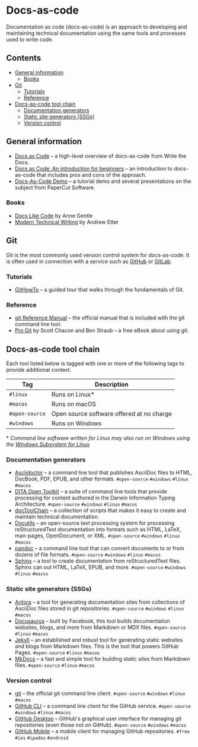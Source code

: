 # Docs-as-code<!-- omit in toc -->

Documentation as code (docs-as-code) is an approach to developing and maintaining technical documentation using the same tools and processes used to write code.

## Contents<!-- omit in toc -->

- [General information](#general-information)
  - [Books](#books)
- [Git](#git)
  - [Tutorials](#tutorials)
  - [Reference](#reference)
- [Docs-as-code tool chain](#docs-as-code-tool-chain)
  - [Documentation generators](#documentation-generators)
  - [Static site generators (SSGs)](#static-site-generators-ssgs)
  - [Version control](#version-control)

## General information

- [Docs as Code](https://www.writethedocs.org/guide/docs-as-code) &ndash; a high-level overview of docs-as-code from Write the Docs.
- [Docs as Code: An introduction for beginners](https://www.knowledgeowl.com/home/docs-as-code) &ndash; an introduction to docs-as-code that includes pros and cons of the approach.
- [Docs-As-Code Demo](https://papercut-docs-as-code.gitlab.io/docs-as-code/index.html) &ndash; a tutorial demo and several presentations on the subject from PaperCut Software.

### Books

- [Docs Like Code](https://www.docslikecode.com/) by Anne Gentle
- [Modern Technical Writing](https://www.amazon.com/Modern-Technical-Writing-Introduction-Documentation-ebook/dp/B01A2QL9SS) by Andrew Etter

## Git

Git is the most commonly used version control system for docs-as-code. It is often used in connection with a service such as [GitHub](https://github.com/) or [GitLab](https://gitlab.com/).

### Tutorials

- [GitHowTo](https://githowto.com/) &ndash; a guided tour that walks through the fundamentals of Git.

### Reference

- [git Reference Manual](https://git-scm.com/docs) &ndash; the official manual that is included with the git command line tool.
- [Pro Git](https://git-scm.com/book/) by Scott Chacon and Ben Straub &ndash; a free eBook about using git.

## Docs-as-code tool chain

Each tool listed below is tagged with one or more of the following tags to provide additional context.

| Tag            | Description                                    |
| -------------- | ---------------------------------------------- |
| `#linux`       | Runs on Linux*                                 |
| `#macos`       | Runs on macOS                                  |
| `#open-source` | Open source software offered at no charge      |
| `#windows`     | Runs on Windows                                |

\* *Command line software written for Linux may also run on Windows using the [Windows Subsystem for Linux](https://docs.microsoft.com/en-us/windows/wsl/about)*

### Documentation generators

- [Asciidoctor](https://asciidoctor.org/) &ndash; a command line tool that publishes AsciiDoc files to HTML, DocBook, PDF, EPUB, and other formats. `#open-source` `#windows` `#linux` `#macos`
- [DITA Open Toolkit](https://www.dita-ot.org/) &ndash; a suite of command line tools that provide processing for content authored in the Darwin Information Typing Architecture. `#open-source` `#windows` `#linux` `#macos`
- [docToolChain](https://doctoolchain.org/) &ndash; a collection of scripts that makes it easy to create and maintain technical documentation.
- [Docutils](https://docutils.sourceforge.io/) &ndash; an open-source text processing system for processing reStructuredText documentation into formats such as HTML, LaTeX, man-pages, OpenDocument, or XML. `#open-source` `#windows` `#linux` `#macos`
- [pandoc](https://pandoc.org/) &ndash; a command line tool that can convert documents to or from dozens of file formats. `#open-source` `#windows` `#linux` `#macos`
- [Sphinx](https://www.sphinx-doc.org/) &ndash; a tool to create documentation from reStructuredText files. Sphinx can out HTML, LaTeX, EPUB, and more. `#open-source` `#windows` `#linux` `#macos`

### Static site generators (SSGs)

- [Antora](https://antora.org/) &ndash; a tool for generating documentation sites from collections of AsciiDoc files stored in git repositories. `#open-source` `#windows` `#linux` `#macos`
- [Docusaurus](https://docusaurus.io) &ndash; built by Facebook, this tool builds documentation websites, blogs, and more from Markdown or MDX files. `#open-source` `#linux` `#macos`
- [Jekyll](https://jekyllrb.com/) &ndash; an established and robust tool for generating static websites and blogs from Markdown files. This is the tool that powers GitHub Pages. `#open-source` `#linux` `#macos`
- [MkDocs](https://www.mkdocs.org/) &ndash; a fast and simple tool for building static sites from Markdown files. `#open-source` `#linux` `#macos`

### Version control

- [git](https://git-scm.com/) &ndash; the official git command line client. `#open-source` `#windows` `#linux` `#macos`
- [GitHub CLI](https://cli.github.com/) &ndash; a command line client for the GitHub service. `#open-source` `#windows` `#linux` `#macos`
- [GitHub Desktop](https://desktop.github.com/) &ndash; GitHub's graphical user interface for managing git repositories (even those not on GitHub). `#open-source` `#windows` `#macos`
- [GitHub Mobile](https://github.com/mobile) &ndash; a mobile client for managing GitHub repositories. `#free` `#ios` `#ipados` `#android`
